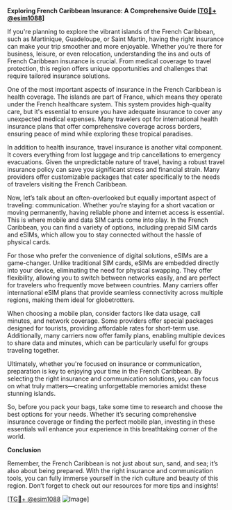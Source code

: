 **Exploring French Caribbean Insurance: A Comprehensive Guide [[TG💪+ @esim1088](https://t.me/s/esim1088)]**

If you're planning to explore the vibrant islands of the French Caribbean, such as Martinique, Guadeloupe, or Saint Martin, having the right insurance can make your trip smoother and more enjoyable. Whether you're there for business, leisure, or even relocation, understanding the ins and outs of French Caribbean insurance is crucial. From medical coverage to travel protection, this region offers unique opportunities and challenges that require tailored insurance solutions.

One of the most important aspects of insurance in the French Caribbean is health coverage. The islands are part of France, which means they operate under the French healthcare system. This system provides high-quality care, but it's essential to ensure you have adequate insurance to cover any unexpected medical expenses. Many travelers opt for international health insurance plans that offer comprehensive coverage across borders, ensuring peace of mind while exploring these tropical paradises.

In addition to health insurance, travel insurance is another vital component. It covers everything from lost luggage and trip cancellations to emergency evacuations. Given the unpredictable nature of travel, having a robust travel insurance policy can save you significant stress and financial strain. Many providers offer customizable packages that cater specifically to the needs of travelers visiting the French Caribbean.

Now, let’s talk about an often-overlooked but equally important aspect of traveling: communication. Whether you’re staying for a short vacation or moving permanently, having reliable phone and internet access is essential. This is where mobile and data SIM cards come into play. In the French Caribbean, you can find a variety of options, including prepaid SIM cards and eSIMs, which allow you to stay connected without the hassle of physical cards.

For those who prefer the convenience of digital solutions, eSIMs are a game-changer. Unlike traditional SIM cards, eSIMs are embedded directly into your device, eliminating the need for physical swapping. They offer flexibility, allowing you to switch between networks easily, and are perfect for travelers who frequently move between countries. Many carriers offer international eSIM plans that provide seamless connectivity across multiple regions, making them ideal for globetrotters.

When choosing a mobile plan, consider factors like data usage, call minutes, and network coverage. Some providers offer special packages designed for tourists, providing affordable rates for short-term use. Additionally, many carriers now offer family plans, enabling multiple devices to share data and minutes, which can be particularly useful for groups traveling together.

Ultimately, whether you're focused on insurance or communication, preparation is key to enjoying your time in the French Caribbean. By selecting the right insurance and communication solutions, you can focus on what truly matters—creating unforgettable memories amidst these stunning islands.

So, before you pack your bags, take some time to research and choose the best options for your needs. Whether it’s securing comprehensive insurance coverage or finding the perfect mobile plan, investing in these essentials will enhance your experience in this breathtaking corner of the world.

**Conclusion**

Remember, the French Caribbean is not just about sun, sand, and sea; it’s also about being prepared. With the right insurance and communication tools, you can fully immerse yourself in the rich culture and beauty of this region. Don’t forget to check out our resources for more tips and insights!

[[TG💪+ @esim1088](https://t.me/s/esim1088) ![Image](https://i.postimg.cc/Y0z9fWf4/image.png)]